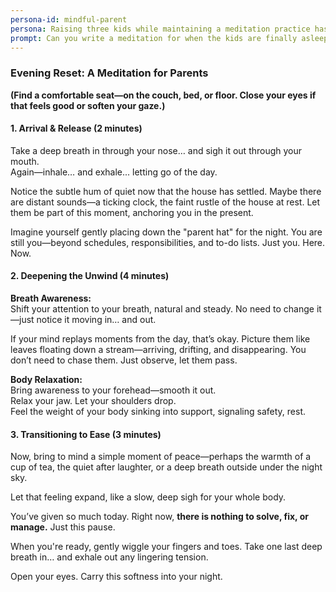 ```yaml
---
persona-id: mindful-parent
persona: Raising three kids while maintaining a meditation practice has been quite the journey! I started with simple mindfulness apps but found myself wanting more flexible options that could adapt to the chaos of family life. Pretty comfortable with tech (have to be with teens in the house!) and excited about AI-customized meditation that works around family schedules.
prompt: Can you write a meditation for when the kids are finally asleep and I need to decompress? Something that helps switch off the parent-brain but isn't so long that I fall asleep doing it.
---
```


### **Evening Reset: A Meditation for Parents**  

**(Find a comfortable seat—on the couch, bed, or floor. Close your eyes if that feels good or soften your gaze.)**  

#### **1. Arrival & Release (2 minutes)**  
Take a deep breath in through your nose… and sigh it out through your mouth.  
Again—inhale… and exhale... letting go of the day.  

Notice the subtle hum of quiet now that the house has settled. Maybe there are distant sounds—a ticking clock, the faint rustle of the house at rest. Let them be part of this moment, anchoring you in the present.  

Imagine yourself gently placing down the "parent hat" for the night. You are still you—beyond schedules, responsibilities, and to-do lists. Just you. Here. Now.    

#### **2. Deepening the Unwind (4 minutes)**  
**Breath Awareness:**  
Shift your attention to your breath, natural and steady. No need to change it—just notice it moving in… and out.   

If your mind replays moments from the day, that’s okay. Picture them like leaves floating down a stream—arriving, drifting, and disappearing. You don’t need to chase them. Just observe, let them pass.  

**Body Relaxation:**  
Bring awareness to your forehead—smooth it out.  
Relax your jaw. Let your shoulders drop.  
Feel the weight of your body sinking into support, signaling safety, rest.  

#### **3. Transitioning to Ease (3 minutes)**  
Now, bring to mind a simple moment of peace—perhaps the warmth of a cup of tea, the quiet after laughter, or a deep breath outside under the night sky.  

Let that feeling expand, like a slow, deep sigh for your whole body.  

You’ve given so much today. Right now, **there is nothing to solve, fix, or manage.** Just this pause.  

When you're ready, gently wiggle your fingers and toes. Take one last deep breath in… and exhale out any lingering tension.  

Open your eyes. Carry this softness into your night.  
